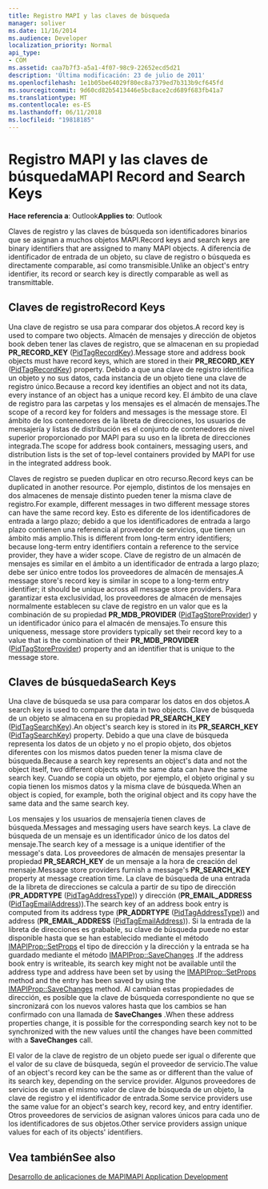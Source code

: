```yaml
---
title: Registro MAPI y las claves de búsqueda
manager: soliver
ms.date: 11/16/2014
ms.audience: Developer
localization_priority: Normal
api_type:
- COM
ms.assetid: caa7b7f3-a5a1-4f07-98c9-22652ecd5d21
description: 'Última modificación: 23 de julio de 2011'
ms.openlocfilehash: 1e1b05be64029f80ec8a7379ed7b313b9cf645fd
ms.sourcegitcommit: 9d60cd82b5413446e5bc8ace2cd689f683fb41a7
ms.translationtype: MT
ms.contentlocale: es-ES
ms.lasthandoff: 06/11/2018
ms.locfileid: "19818185"
---
```

# <a name="mapi-record-and-search-keys"></a><span data-ttu-id="0ca7b-103">Registro MAPI y las claves de búsqueda</span><span class="sxs-lookup"><span data-stu-id="0ca7b-103">MAPI Record and Search Keys</span></span>

  
  
<span data-ttu-id="0ca7b-104">**Hace referencia a**: Outlook</span><span class="sxs-lookup"><span data-stu-id="0ca7b-104">**Applies to**: Outlook</span></span> 
  
<span data-ttu-id="0ca7b-105">Claves de registro y las claves de búsqueda son identificadores binarios que se asignan a muchos objetos MAPI.</span><span class="sxs-lookup"><span data-stu-id="0ca7b-105">Record keys and search keys are binary identifiers that are assigned to many MAPI objects.</span></span> <span data-ttu-id="0ca7b-106">A diferencia de identificador de entrada de un objeto, su clave de registro o búsqueda es directamente comparable, así como transmisible.</span><span class="sxs-lookup"><span data-stu-id="0ca7b-106">Unlike an object's entry identifier, its record or search key is directly comparable as well as transmittable.</span></span> 
  
## <a name="record-keys"></a><span data-ttu-id="0ca7b-107">Claves de registro</span><span class="sxs-lookup"><span data-stu-id="0ca7b-107">Record Keys</span></span>

<span data-ttu-id="0ca7b-108">Una clave de registro se usa para comparar dos objetos.</span><span class="sxs-lookup"><span data-stu-id="0ca7b-108">A record key is used to compare two objects.</span></span> <span data-ttu-id="0ca7b-109">Almacén de mensajes y dirección de objetos book deben tener las claves de registro, que se almacenan en su propiedad **PR_RECORD_KEY** ([PidTagRecordKey](pidtagrecordkey-canonical-property.md)).</span><span class="sxs-lookup"><span data-stu-id="0ca7b-109">Message store and address book objects must have record keys, which are stored in their **PR_RECORD_KEY** ([PidTagRecordKey](pidtagrecordkey-canonical-property.md)) property.</span></span> <span data-ttu-id="0ca7b-110">Debido a que una clave de registro identifica un objeto y no sus datos, cada instancia de un objeto tiene una clave de registro único.</span><span class="sxs-lookup"><span data-stu-id="0ca7b-110">Because a record key identifies an object and not its data, every instance of an object has a unique record key.</span></span> <span data-ttu-id="0ca7b-111">El ámbito de una clave de registro para las carpetas y los mensajes es el almacén de mensajes.</span><span class="sxs-lookup"><span data-stu-id="0ca7b-111">The scope of a record key for folders and messages is the message store.</span></span> <span data-ttu-id="0ca7b-112">El ámbito de los contenedores de la libreta de direcciones, los usuarios de mensajería y listas de distribución es el conjunto de contenedores de nivel superior proporcionado por MAPI para su uso en la libreta de direcciones integrada.</span><span class="sxs-lookup"><span data-stu-id="0ca7b-112">The scope for address book containers, messaging users, and distribution lists is the set of top-level containers provided by MAPI for use in the integrated address book.</span></span>
  
<span data-ttu-id="0ca7b-113">Claves de registro se pueden duplicar en otro recurso.</span><span class="sxs-lookup"><span data-stu-id="0ca7b-113">Record keys can be duplicated in another resource.</span></span> <span data-ttu-id="0ca7b-114">Por ejemplo, distintos de los mensajes en dos almacenes de mensaje distinto pueden tener la misma clave de registro.</span><span class="sxs-lookup"><span data-stu-id="0ca7b-114">For example, different messages in two different message stores can have the same record key.</span></span> <span data-ttu-id="0ca7b-115">Esto es diferente de los identificadores de entrada a largo plazo; debido a que los identificadores de entrada a largo plazo contienen una referencia al proveedor de servicios, que tienen un ámbito más amplio.</span><span class="sxs-lookup"><span data-stu-id="0ca7b-115">This is different from long-term entry identifiers; because long-term entry identifiers contain a reference to the service provider, they have a wider scope.</span></span> <span data-ttu-id="0ca7b-116">Clave de registro de un almacén de mensajes es similar en el ámbito a un identificador de entrada a largo plazo; debe ser único entre todos los proveedores de almacén de mensajes.</span><span class="sxs-lookup"><span data-stu-id="0ca7b-116">A message store's record key is similar in scope to a long-term entry identifier; it should be unique across all message store providers.</span></span> <span data-ttu-id="0ca7b-117">Para garantizar esta exclusividad, los proveedores de almacén de mensajes normalmente establecen su clave de registro en un valor que es la combinación de su propiedad **PR_MDB_PROVIDER** ([PidTagStoreProvider](pidtagstoreprovider-canonical-property.md)) y un identificador único para el almacén de mensajes.</span><span class="sxs-lookup"><span data-stu-id="0ca7b-117">To ensure this uniqueness, message store providers typically set their record key to a value that is the combination of their **PR_MDB_PROVIDER** ([PidTagStoreProvider](pidtagstoreprovider-canonical-property.md)) property and an identifier that is unique to the message store.</span></span>
  
## <a name="search-keys"></a><span data-ttu-id="0ca7b-118">Claves de búsqueda</span><span class="sxs-lookup"><span data-stu-id="0ca7b-118">Search Keys</span></span>

<span data-ttu-id="0ca7b-119">Una clave de búsqueda se usa para comparar los datos en dos objetos.</span><span class="sxs-lookup"><span data-stu-id="0ca7b-119">A search key is used to compare the data in two objects.</span></span> <span data-ttu-id="0ca7b-120">Clave de búsqueda de un objeto se almacena en su propiedad **PR_SEARCH_KEY** ([PidTagSearchKey](pidtagsearchkey-canonical-property.md)).</span><span class="sxs-lookup"><span data-stu-id="0ca7b-120">An object's search key is stored in its **PR_SEARCH_KEY** ([PidTagSearchKey](pidtagsearchkey-canonical-property.md)) property.</span></span> <span data-ttu-id="0ca7b-121">Debido a que una clave de búsqueda representa los datos de un objeto y no el propio objeto, dos objetos diferentes con los mismos datos pueden tener la misma clave de búsqueda.</span><span class="sxs-lookup"><span data-stu-id="0ca7b-121">Because a search key represents an object's data and not the object itself, two different objects with the same data can have the same search key.</span></span> <span data-ttu-id="0ca7b-122">Cuando se copia un objeto, por ejemplo, el objeto original y su copia tienen los mismos datos y la misma clave de búsqueda.</span><span class="sxs-lookup"><span data-stu-id="0ca7b-122">When an object is copied, for example, both the original object and its copy have the same data and the same search key.</span></span>
  
<span data-ttu-id="0ca7b-123">Los mensajes y los usuarios de mensajería tienen claves de búsqueda.</span><span class="sxs-lookup"><span data-stu-id="0ca7b-123">Messages and messaging users have search keys.</span></span> <span data-ttu-id="0ca7b-124">La clave de búsqueda de un mensaje es un identificador único de los datos del mensaje.</span><span class="sxs-lookup"><span data-stu-id="0ca7b-124">The search key of a message is a unique identifier of the message's data.</span></span> <span data-ttu-id="0ca7b-125">Los proveedores de almacén de mensajes presentar la propiedad **PR_SEARCH_KEY** de un mensaje a la hora de creación del mensaje.</span><span class="sxs-lookup"><span data-stu-id="0ca7b-125">Message store providers furnish a message's **PR_SEARCH_KEY** property at message creation time.</span></span> <span data-ttu-id="0ca7b-126">La clave de búsqueda de una entrada de la libreta de direcciones se calcula a partir de su tipo de dirección (**PR_ADDRTYPE** ([PidTagAddressType](pidtagaddresstype-canonical-property.md))) y dirección (**PR_EMAIL_ADDRESS** ([PidTagEmailAddress](pidtagemailaddress-canonical-property.md))).</span><span class="sxs-lookup"><span data-stu-id="0ca7b-126">The search key of an address book entry is computed from its address type (**PR_ADDRTYPE** ([PidTagAddressType](pidtagaddresstype-canonical-property.md))) and address (**PR_EMAIL_ADDRESS** ([PidTagEmailAddress](pidtagemailaddress-canonical-property.md))).</span></span> <span data-ttu-id="0ca7b-127">Si la entrada de la libreta de direcciones es grabable, su clave de búsqueda puede no estar disponible hasta que se han establecido mediante el método [IMAPIProp::SetProps](imapiprop-setprops.md) el tipo de dirección y la dirección y la entrada se ha guardado mediante el método [IMAPIProp::SaveChanges](imapiprop-savechanges.md) .</span><span class="sxs-lookup"><span data-stu-id="0ca7b-127">If the address book entry is writeable, its search key might not be available until the address type and address have been set by using the [IMAPIProp::SetProps](imapiprop-setprops.md) method and the entry has been saved by using the [IMAPIProp::SaveChanges](imapiprop-savechanges.md) method.</span></span> <span data-ttu-id="0ca7b-128">Al cambian estas propiedades de dirección, es posible que la clave de búsqueda correspondiente no que se sincronizará con los nuevos valores hasta que los cambios se han confirmado con una llamada de **SaveChanges** .</span><span class="sxs-lookup"><span data-stu-id="0ca7b-128">When these address properties change, it is possible for the corresponding search key not to be synchronized with the new values until the changes have been committed with a **SaveChanges** call.</span></span> 
  
<span data-ttu-id="0ca7b-129">El valor de la clave de registro de un objeto puede ser igual o diferente que el valor de su clave de búsqueda, según el proveedor de servicio.</span><span class="sxs-lookup"><span data-stu-id="0ca7b-129">The value of an object's record key can be the same as or different than the value of its search key, depending on the service provider.</span></span> <span data-ttu-id="0ca7b-130">Algunos proveedores de servicios de usan el mismo valor de clave de búsqueda de un objeto, la clave de registro y el identificador de entrada.</span><span class="sxs-lookup"><span data-stu-id="0ca7b-130">Some service providers use the same value for an object's search key, record key, and entry identifier.</span></span> <span data-ttu-id="0ca7b-131">Otros proveedores de servicios de asignan valores únicos para cada uno de los identificadores de sus objetos.</span><span class="sxs-lookup"><span data-stu-id="0ca7b-131">Other service providers assign unique values for each of its objects' identifiers.</span></span> 
  
## <a name="see-also"></a><span data-ttu-id="0ca7b-132">Vea también</span><span class="sxs-lookup"><span data-stu-id="0ca7b-132">See also</span></span>



[<span data-ttu-id="0ca7b-133">Desarrollo de aplicaciones de MAPI</span><span class="sxs-lookup"><span data-stu-id="0ca7b-133">MAPI Application Development</span></span>](mapi-application-development.md)

